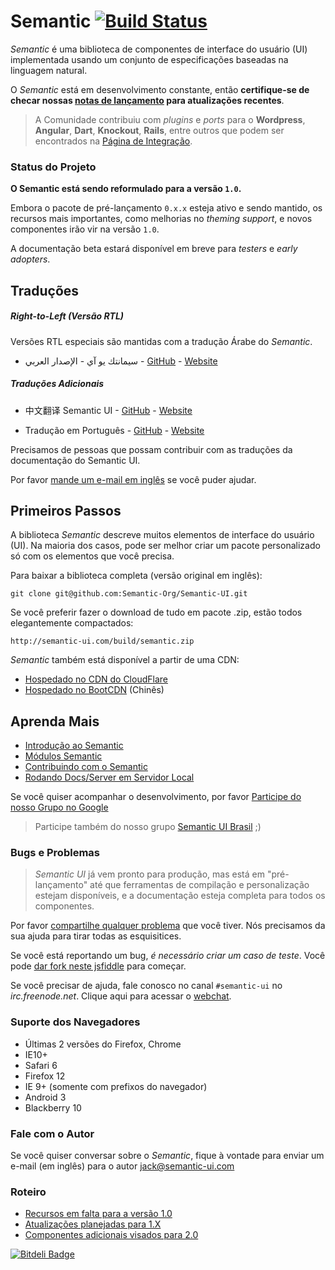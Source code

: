 # Semantic [![Build Status](https://travis-ci.org/Semantic-Org/Semantic-UI.png)](https://travis-ci.org/Semantic-Org/Semantic-UI)

*Semantic* é uma biblioteca de componentes de interface do usuário (UI) implementada usando um conjunto de especificações baseadas na linguagem natural.

O *Semantic* está em desenvolvimento constante, então **certifique-se de checar nossas [notas de lançamento](https://github.com/Semantic-Org/Semantic-UI/blob/master/RELEASE%20NOTES.md) para atualizações recentes**.

> A Comunidade contribuiu com *plugins* e *ports* para o **Wordpress**, **Angular**, **Dart**, **Knockout**, **Rails**, entre outros que podem ser encontrados na [Página de Integração](https://github.com/Semantic-Org/Semantic-UI/wiki/Integration).

### Status do Projeto

**O Semantic está sendo reformulado para a versão `` 1.0 ``.**

Embora o pacote de pré-lançamento ``0.x.x`` esteja ativo e sendo mantido, os recursos mais importantes, como melhorias no *theming support*, e novos componentes irão vir na versão ``1.0``.

A documentação beta estará disponível em breve para *testers* e *early adopters*.

## Traduções

##### Right-to-Left (Versão RTL)

Versões RTL especiais são mantidas com a tradução Árabe do *Semantic*.

* سيمانتك يو آي - الإصدار العربي - [GitHub](https://github.com/Semantic-Org/Semantic-UI-ar) - [Website](http://semantic-ui.me/)

##### Traduções Adicionais
* 中文翻译 Semantic UI - [GitHub](https://github.com/Semantic-Org/Semantic-UI-zh) - [Website](http://zh.semantic-ui.com/)

* Tradução em Português - [GitHub](https://github.com/Semantic-Org/Semantic-UI-pt-br) - [Website](http://br.semantic-ui.com/)

Precisamos de pessoas que possam contribuir com as traduções da documentação do Semantic UI.

Por favor [mande um e-mail em inglês](mailto:jack@semantic-ui.com) se você puder ajudar.

## Primeiros Passos

A biblioteca *Semantic* descreve muitos elementos de interface do usuário (UI). Na maioria dos casos, pode ser melhor criar um pacote personalizado só com os elementos que você precisa.

Para baixar a biblioteca completa (versão original em inglês):

    git clone git@github.com:Semantic-Org/Semantic-UI.git

Se você preferir fazer o download de tudo em pacote .zip, estão todos elegantemente compactados:

    http://semantic-ui.com/build/semantic.zip

*Semantic* também está disponível a partir de uma CDN:

* [Hospedado no CDN do CloudFlare](http://cdnjs.com/libraries/semantic-ui/)
* [Hospedado no BootCDN](http://open.bootcss.com/semantic-ui/) (Chinês)

## Aprenda Mais

* [Introdução ao Semantic](http://br.semantic-ui.com/introduction.html)
* [Módulos Semantic](http://br.semantic-ui.com/module.html)
* [Contribuindo com o Semantic](http://br.semantic-ui.com/project/contributing.html)
* [Rodando Docs/Server em Servidor Local](http://br.semantic-ui.com/project/development)

Se você quiser acompanhar o desenvolvimento, por favor [Participe do nosso Grupo no Google](https://groups.google.com/forum/?hl=en#!forum/semantic-ui)
> Participe também do nosso grupo [Semantic UI Brasil](https://www.facebook.com/groups/suibrasil/) ;)

### Bugs e Problemas

> *Semantic UI* já vem pronto para produção, mas está em "pré-lançamento" até que ferramentas de compilação e personalização estejam disponíveis, e a documentação esteja completa para todos os componentes.

Por favor [compartilhe qualquer problema](https://github.com/Semantic-Org/Semantic-UI/issues?state=open) que você tiver. Nós precisamos da sua ajuda para tirar todas as esquisitices.

Se você está reportando um bug, *é necessário criar um caso de teste*. Você pode [dar fork neste jsfiddle](http://jsfiddle.net/Vbr9d/42/) para começar.

Se você precisar de ajuda, fale conosco no canal `#semantic-ui` no *irc.freenode.net*.  Clique aqui para acessar o [webchat](http://webchat.freenode.net/?randomnick=1&channels=%23semantic-ui&prompt=1&uio=OT10cnVlJjExPTEyMwb9).

### Suporte dos Navegadores

* Últimas 2 versões do Firefox, Chrome
* IE10+
* Safari 6
* Firefox 12
* IE 9+ (somente com prefixos do navegador)
* Android 3
* Blackberry 10

### Fale com o Autor

Se você quiser conversar sobre o *Semantic*, fique à vontade para enviar um e-mail (em inglês) para o autor [jack@semantic-ui.com](mailto:jack@semantic-ui.com)

### Roteiro
* [Recursos em falta para a versão 1.0](https://github.com/Semantic-Org/Semantic-UI/issues?direction=desc&milestone=1&page=1&sort=updated&state=open)
* [Atualizações planejadas para 1.X](https://github.com/Semantic-Org/Semantic-UI/issues?direction=desc&milestone=2&page=1&sort=updated&state=open)
* [Componentes adicionais visados para 2.0](https://github.com/Semantic-Org/Semantic-UI/issues?direction=desc&labels=&milestone=3&page=1&sort=updated&state=open)


[![Bitdeli Badge](https://d2weczhvl823v0.cloudfront.net/Semantic-Org/semantic-ui/trend.png)](https://bitdeli.com/free "Bitdeli Badge")